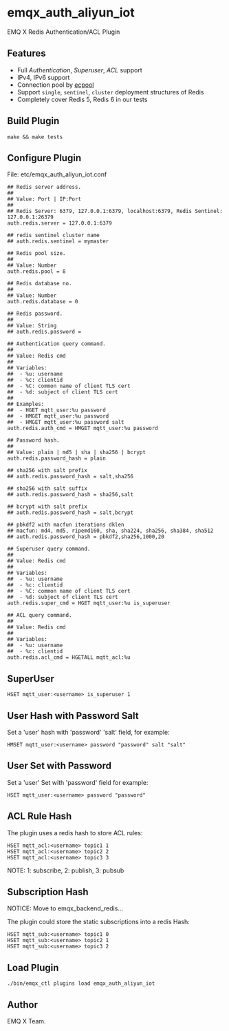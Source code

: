 emqx_auth_aliyun_iot
===============

EMQ X Redis Authentication/ACL Plugin

Features
---------

- Full *Authentication*, *Superuser*, *ACL* support
- IPv4, IPv6 support
- Connection pool by [ecpool](https://github.com/emqx/ecpool)
- Support `single`, `sentinel`, `cluster` deployment structures of Redis
- Completely cover Redis 5, Redis 6 in our tests


Build Plugin
------------

```
make && make tests
```

Configure Plugin
----------------

File: etc/emqx_auth_aliyun_iot.conf

```
## Redis server address.
##
## Value: Port | IP:Port
##
## Redis Server: 6379, 127.0.0.1:6379, localhost:6379, Redis Sentinel: 127.0.0.1:26379
auth.redis.server = 127.0.0.1:6379

## redis sentinel cluster name
## auth.redis.sentinel = mymaster

## Redis pool size.
##
## Value: Number
auth.redis.pool = 8

## Redis database no.
##
## Value: Number
auth.redis.database = 0

## Redis password.
##
## Value: String
## auth.redis.password =

## Authentication query command.
##
## Value: Redis cmd
##
## Variables:
##  - %u: username
##  - %c: clientid
##  - %C: common name of client TLS cert
##  - %d: subject of client TLS cert
##
## Examples:
##  - HGET mqtt_user:%u password
##  - HMGET mqtt_user:%u password
##  - HMGET mqtt_user:%u password salt
auth.redis.auth_cmd = HMGET mqtt_user:%u password

## Password hash.
##
## Value: plain | md5 | sha | sha256 | bcrypt
auth.redis.password_hash = plain

## sha256 with salt prefix
## auth.redis.password_hash = salt,sha256

## sha256 with salt suffix
## auth.redis.password_hash = sha256,salt

## bcrypt with salt prefix
## auth.redis.password_hash = salt,bcrypt

## pbkdf2 with macfun iterations dklen
## macfun: md4, md5, ripemd160, sha, sha224, sha256, sha384, sha512
## auth.redis.password_hash = pbkdf2,sha256,1000,20

## Superuser query command.
##
## Value: Redis cmd
##
## Variables:
##  - %u: username
##  - %c: clientid
##  - %C: common name of client TLS cert
##  - %d: subject of client TLS cert
auth.redis.super_cmd = HGET mqtt_user:%u is_superuser

## ACL query command.
##
## Value: Redis cmd
##
## Variables:
##  - %u: username
##  - %c: clientid
auth.redis.acl_cmd = HGETALL mqtt_acl:%u
```

SuperUser
---------

```
HSET mqtt_user:<username> is_superuser 1
```

User Hash with Password Salt
----------------------------

Set a 'user' hash with 'password' 'salt' field, for example:

```
HMSET mqtt_user:<username> password "password" salt "salt"
```

User Set with Password
-----------------------

Set a 'user' Set with 'password' field for example:

```
HSET mqtt_user:<username> password "password"
```

ACL Rule Hash
-------------

The plugin uses a redis hash to store ACL rules:

```
HSET mqtt_acl:<username> topic1 1
HSET mqtt_acl:<username> topic2 2
HSET mqtt_acl:<username> topic3 3
```

NOTE: 1: subscribe, 2: publish, 3: pubsub

Subscription Hash
-----------------

NOTICE: Move to emqx_backend_redis...

The plugin could store the static subscriptions into a redis Hash:

```
HSET mqtt_sub:<username> topic1 0
HSET mqtt_sub:<username> topic2 1
HSET mqtt_sub:<username> topic3 2
```

Load Plugin
-----------

```
./bin/emqx_ctl plugins load emqx_auth_aliyun_iot
```

Author
------

EMQ X Team.

